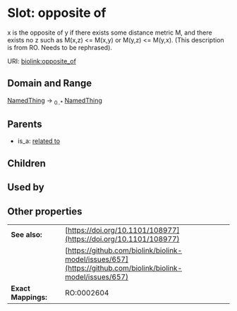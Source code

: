
# Slot: opposite of


x is the opposite of y if there exists some distance metric M, and there exists no z such as M(x,z) <= M(x,y) or M(y,z) <= M(y,x). (This description is from RO. Needs to be rephrased).

URI: [biolink:opposite_of](https://w3id.org/biolink/vocab/opposite_of)


## Domain and Range

[NamedThing](NamedThing.md) &#8594;  <sub>0..\*</sub> [NamedThing](NamedThing.md)

## Parents

 *  is_a: [related to](related_to.md)

## Children


## Used by


## Other properties

|  |  |  |
| --- | --- | --- |
| **See also:** | | [https://doi.org/10.1101/108977](https://doi.org/10.1101/108977) |
|  | | [https://github.com/biolink/biolink-model/issues/657](https://github.com/biolink/biolink-model/issues/657) |
| **Exact Mappings:** | | RO:0002604 |

